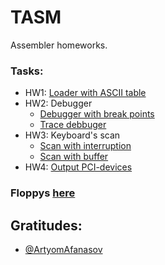 # TASM
Assembler homeworks.

### Tasks:
- HW1:  [Loader with ASCII table](https://github.com/Feodoros/TASM/blob/master/1_ascii.asm)
- HW2: Debugger
	- [Debugger with break points](https://github.com/Feodoros/TASM/blob/master/2_debbuger_break_points.asm)
	- [Trace debbuger](https://github.com/Feodoros/TASM/blob/master/2_debugger.asm) 
- HW3: Keyboard's scan
	- [Scan with interruption](https://github.com/Feodoros/TASM/blob/master/3_INT.asm)
	- [Scan with buffer](https://github.com/Feodoros/TASM/blob/master/3_BUFF.asm)
- HW4: [Output PCI-devices](https://github.com/Feodoros/TASM/blob/master/42_output_devices.asm)

### Floppys [here](https://github.com/Feodoros/TASM/tree/master/floppys)

## Gratitudes:
- [@ArtyomAfanasov](https://github.com/ArtyomAfanasov)
